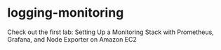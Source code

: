 # logging-monitoring

Check out the first lab:
Setting Up a Monitoring Stack with Prometheus, Grafana, and Node Exporter on Amazon EC2
